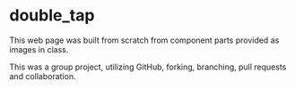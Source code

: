 # double_tap

This web page was built from scratch from component parts provided as images in class.

This was a group project, utilizing GitHub, forking, branching, pull requests and collaboration.
